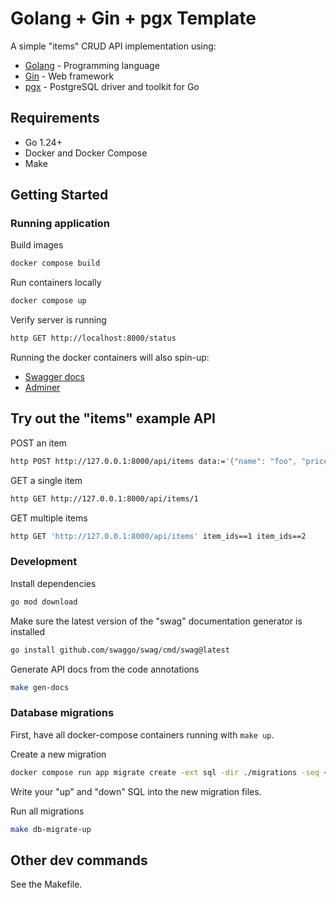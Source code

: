 # Golang + Gin + pgx Template

A simple "items" CRUD API implementation using:
- [Golang](https://golang.org/) - Programming language
- [Gin](https://github.com/gin-gonic/gin) - Web framework
- [pgx](https://github.com/jackc/pgx) - PostgreSQL driver and toolkit for Go

## Requirements

- Go 1.24+
- Docker and Docker Compose
- Make

## Getting Started

### Running application

Build images
```bash
docker compose build
```

Run containers locally
```bash
docker compose up
```

Verify server is running
```bash
http GET http://localhost:8000/status
```

Running the docker containers will also spin-up:
- [Swagger docs](http://localhost:8000/docs/index.html)
- [Adminer](http://127.0.0.1:8080/?pgsql=db&username=user&db=example_db&ns=public)

## Try out the "items" example API

POST an item
```bash
http POST http://127.0.0.1:8000/api/items data:='{"name": "foo", "price": 3.14}'
```

GET a single item
```bash
http GET http://127.0.0.1:8000/api/items/1
```

GET multiple items
```bash
http GET 'http://127.0.0.1:8000/api/items' item_ids==1 item_ids==2
```

### Development

Install dependencies
```bash
go mod download
```

Make sure the latest version of the "swag" documentation generator is installed
```bash
go install github.com/swaggo/swag/cmd/swag@latest
```

Generate API docs from the code annotations
```bash
make gen-docs
```

### Database migrations

First, have all docker-compose containers running with `make up`.

Create a new migration
```bash
docker compose run app migrate create -ext sql -dir ./migrations -seq <migration_name>
```

Write your "up" and "down" SQL into the new migration files.

Run all migrations
```bash
make db-migrate-up
```

## Other dev commands

See the Makefile.
